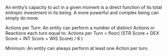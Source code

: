 An entity’s capacity to act in a given moment is a direct function of its total entropic investment in its being. A more powerful and complex being can simply do more.

Actions per Turn: An entity can perform a number of distinct Actions or Reactions each turn equal to:
Actions per Turn = floor( (STR Score + DEX Score + INT Score + WIS Score) / 6 )

Minimum: An entity can always perform at least one Action per turn.